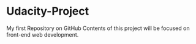 # Udacity-Project
My first Repository on GitHub
Contents of this project will be focused on front-end web development.
